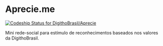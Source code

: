 ﻿# Aprecie.me

[ ![Codeship Status for DigithoBrasil/Aprecie](https://app.codeship.com/projects/bad14e00-3562-0134-3b1d-36c5017df20a/status?branch=master)](https://app.codeship.com/projects/165236)

Mini rede-social para estímulo de reconhecimentos baseados nos valores da DígithoBrasil.

